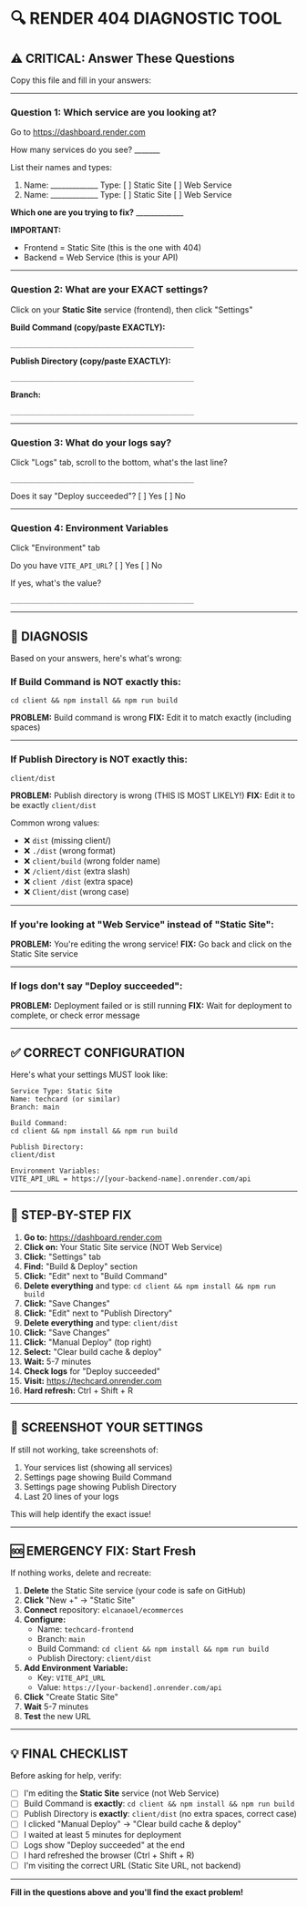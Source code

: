 # 🔍 RENDER 404 DIAGNOSTIC TOOL

## ⚠️ CRITICAL: Answer These Questions

Copy this file and fill in your answers:

---

### Question 1: Which service are you looking at?

Go to https://dashboard.render.com

How many services do you see? _______

List their names and types:
1. Name: _____________ Type: [ ] Static Site  [ ] Web Service
2. Name: _____________ Type: [ ] Static Site  [ ] Web Service

**Which one are you trying to fix?** _____________

**IMPORTANT:** 
- Frontend = Static Site (this is the one with 404)
- Backend = Web Service (this is your API)

---

### Question 2: What are your EXACT settings?

Click on your **Static Site** service (frontend), then click "Settings"

**Build Command (copy/paste EXACTLY):**
```
_____________________________________________
```

**Publish Directory (copy/paste EXACTLY):**
```
_____________________________________________
```

**Branch:**
```
_____________________________________________
```

---

### Question 3: What do your logs say?

Click "Logs" tab, scroll to the bottom, what's the last line?

```
_____________________________________________
```

Does it say "Deploy succeeded"? [ ] Yes  [ ] No

---

### Question 4: Environment Variables

Click "Environment" tab

Do you have `VITE_API_URL`? [ ] Yes  [ ] No

If yes, what's the value?
```
_____________________________________________
```

---

## 🔧 DIAGNOSIS

Based on your answers, here's what's wrong:

### If Build Command is NOT exactly this:
```
cd client && npm install && npm run build
```
**PROBLEM:** Build command is wrong
**FIX:** Edit it to match exactly (including spaces)

---

### If Publish Directory is NOT exactly this:
```
client/dist
```
**PROBLEM:** Publish directory is wrong (THIS IS MOST LIKELY!)
**FIX:** Edit it to be exactly `client/dist`

Common wrong values:
- ❌ `dist` (missing client/)
- ❌ `./dist` (wrong format)
- ❌ `client/build` (wrong folder name)
- ❌ `/client/dist` (extra slash)
- ❌ `client /dist` (extra space)
- ❌ `Client/dist` (wrong case)

---

### If you're looking at "Web Service" instead of "Static Site":
**PROBLEM:** You're editing the wrong service!
**FIX:** Go back and click on the Static Site service

---

### If logs don't say "Deploy succeeded":
**PROBLEM:** Deployment failed or is still running
**FIX:** Wait for deployment to complete, or check error message

---

## ✅ CORRECT CONFIGURATION

Here's what your settings MUST look like:

```
Service Type: Static Site
Name: techcard (or similar)
Branch: main

Build Command:
cd client && npm install && npm run build

Publish Directory:
client/dist

Environment Variables:
VITE_API_URL = https://[your-backend-name].onrender.com/api
```

---

## 🚀 STEP-BY-STEP FIX

1. **Go to:** https://dashboard.render.com
2. **Click on:** Your Static Site service (NOT Web Service)
3. **Click:** "Settings" tab
4. **Find:** "Build & Deploy" section
5. **Click:** "Edit" next to "Build Command"
6. **Delete everything** and type: `cd client && npm install && npm run build`
7. **Click:** "Save Changes"
8. **Click:** "Edit" next to "Publish Directory"
9. **Delete everything** and type: `client/dist`
10. **Click:** "Save Changes"
11. **Click:** "Manual Deploy" (top right)
12. **Select:** "Clear build cache & deploy"
13. **Wait:** 5-7 minutes
14. **Check logs** for "Deploy succeeded"
15. **Visit:** https://techcard.onrender.com
16. **Hard refresh:** Ctrl + Shift + R

---

## 📸 SCREENSHOT YOUR SETTINGS

If still not working, take screenshots of:
1. Your services list (showing all services)
2. Settings page showing Build Command
3. Settings page showing Publish Directory
4. Last 20 lines of your logs

This will help identify the exact issue!

---

## 🆘 EMERGENCY FIX: Start Fresh

If nothing works, delete and recreate:

1. **Delete** the Static Site service (your code is safe on GitHub)
2. **Click** "New +" → "Static Site"
3. **Connect** repository: `elcanaoel/ecommerces`
4. **Configure:**
   - Name: `techcard-frontend`
   - Branch: `main`
   - Build Command: `cd client && npm install && npm run build`
   - Publish Directory: `client/dist`
5. **Add Environment Variable:**
   - Key: `VITE_API_URL`
   - Value: `https://[your-backend].onrender.com/api`
6. **Click** "Create Static Site"
7. **Wait** 5-7 minutes
8. **Test** the new URL

---

## 💡 FINAL CHECKLIST

Before asking for help, verify:

- [ ] I'm editing the **Static Site** service (not Web Service)
- [ ] Build Command is **exactly**: `cd client && npm install && npm run build`
- [ ] Publish Directory is **exactly**: `client/dist` (no extra spaces, correct case)
- [ ] I clicked "Manual Deploy" → "Clear build cache & deploy"
- [ ] I waited at least 5 minutes for deployment
- [ ] Logs show "Deploy succeeded" at the end
- [ ] I hard refreshed the browser (Ctrl + Shift + R)
- [ ] I'm visiting the correct URL (Static Site URL, not backend)

---

**Fill in the questions above and you'll find the exact problem!**
